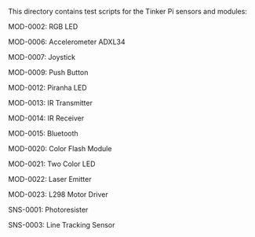 This directory contains test scripts for the Tinker Pi sensors and modules:

MOD-0002:   RGB LED

MOD-0006:   Accelerometer ADXL34

MOD-0007:   Joystick

MOD-0009:   Push Button

MOD-0012:   Piranha LED

MOD-0013:   IR Transmitter

MOD-0014:   IR Receiver

MOD-0015:   Bluetooth

MOD-0020:   Color Flash Module

MOD-0021:   Two Color LED

MOD-0022:   Laser Emitter

MOD-0023:   L298 Motor Driver

SNS-0001:   Photoresister

SNS-0003:   Line Tracking Sensor








